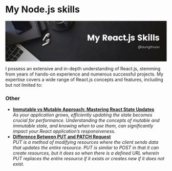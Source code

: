 <h1>My Node.js skills</h1>
<p align="center">
  <img align="center" alt="Skills" src="./img/my-react-js-skills.png" />
</p>
<p>
  I possess an extensive and in-depth understanding of React.js, stemming from years of hands-on experience and numerous successful projects. My expertise covers a wide range of React.js concepts and features, including but not limited to:
</p>

<h3>Other</h3>
<ul>
  <li>
    <a href="https://gist.github.com/aungthuoo/88659d3e93977d10054d0671bb7ea748">
        <b>
        Immutable vs Mutable Approach: Mastering React State Updates
        </b>
    </a>
    <br/>
    <i>As your application grows, efficiently updating the state becomes crucial for performance. Understanding the concepts of mutable and immutable state, and knowing when to use them, can significantly impact your React application’s responsiveness.</i>
  </li>
  
  <li>
    <a href="https://gist.github.com/aungthuoo/9cee96ea609f924eeb45d3f313db5bbd">
        <b>
        Difference Between PUT and PATCH Request
        </b>
    </a>
    <br/>
    <i>PUT is a method of modifying resources where the client sends data that updates the entire resource. PUT is similar to POST in that it can create resources, but it does so when there is a defined URL wherein PUT replaces the entire resource if it exists or creates new if it does not exist.</i>
  </li>
</ul>

